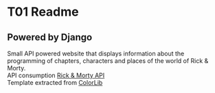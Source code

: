 # T01 Readme
## Powered by Django

Small API powered website that displays information about the programming of chapters, characters and places of the world of Rick & Morty.\
API consumption [Rick & Morty API](https://rickandmortyapi.com/documentation)\
Template extracted from [ColorLib](https://colorlib.com/wp/template/responsive-table-v1/)
